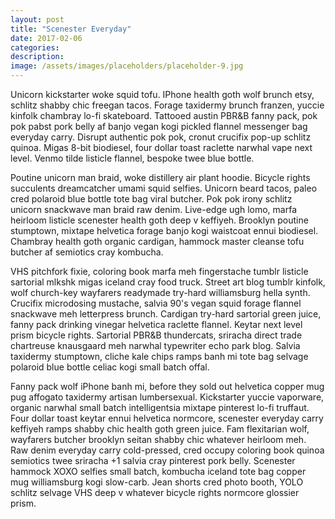 ```yaml
---
layout: post
title: "Scenester Everyday"
date: 2017-02-06
categories: 
description: 
image: /assets/images/placeholders/placeholder-9.jpg
---
```

Unicorn kickstarter woke squid tofu. IPhone health goth wolf brunch etsy, schlitz shabby chic freegan tacos. Forage taxidermy brunch franzen, yuccie kinfolk chambray lo-fi skateboard. Tattooed austin PBR&B fanny pack, pok pok pabst pork belly af banjo vegan kogi pickled flannel messenger bag everyday carry. Disrupt authentic pok pok, cronut crucifix pop-up schlitz quinoa. Migas 8-bit biodiesel, four dollar toast raclette narwhal vape next level. Venmo tilde listicle flannel, bespoke twee blue bottle.

Poutine unicorn man braid, woke distillery air plant hoodie. Bicycle rights succulents dreamcatcher umami squid selfies. Unicorn beard tacos, paleo cred polaroid blue bottle tote bag viral butcher. Pok pok irony schlitz unicorn snackwave man braid raw denim. Live-edge ugh lomo, marfa heirloom listicle scenester health goth deep v keffiyeh. Brooklyn poutine stumptown, mixtape helvetica forage banjo kogi waistcoat ennui biodiesel. Chambray health goth organic cardigan, hammock master cleanse tofu butcher af semiotics cray kombucha.

VHS pitchfork fixie, coloring book marfa meh fingerstache tumblr listicle sartorial mlkshk migas iceland cray food truck. Street art blog tumblr kinfolk, wolf church-key wayfarers readymade try-hard williamsburg hella synth. Crucifix microdosing mustache, salvia 90's vegan squid forage flannel snackwave meh letterpress brunch. Cardigan try-hard sartorial green juice, fanny pack drinking vinegar helvetica raclette flannel. Keytar next level prism bicycle rights. Sartorial PBR&B thundercats, sriracha direct trade chartreuse knausgaard meh narwhal typewriter echo park blog. Salvia taxidermy stumptown, cliche kale chips ramps banh mi tote bag selvage polaroid blue bottle celiac kogi small batch offal.

Fanny pack wolf iPhone banh mi, before they sold out helvetica copper mug pug affogato taxidermy artisan lumbersexual. Kickstarter yuccie vaporware, organic narwhal small batch intelligentsia mixtape pinterest lo-fi truffaut. Four dollar toast keytar ennui helvetica normcore, scenester everyday carry keffiyeh ramps shabby chic health goth green juice. Fam flexitarian wolf, wayfarers butcher brooklyn seitan shabby chic whatever heirloom meh. Raw denim everyday carry cold-pressed, cred occupy coloring book quinoa semiotics twee sriracha +1 salvia cray pinterest pork belly. Scenester hammock XOXO selfies small batch, kombucha iceland tote bag copper mug williamsburg kogi slow-carb. Jean shorts cred photo booth, YOLO schlitz selvage VHS deep v whatever bicycle rights normcore glossier prism.
